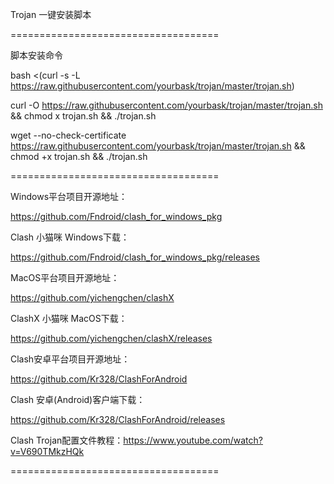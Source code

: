 Trojan 一键安装脚本

====================================

脚本安装命令

bash <(curl -s -L https://raw.githubusercontent.com/yourbask/trojan/master/trojan.sh)

curl -O https://raw.githubusercontent.com/yourbask/trojan/master/trojan.sh && chmod  x trojan.sh && ./trojan.sh

wget --no-check-certificate https://raw.githubusercontent.com/yourbask/trojan/master/trojan.sh && chmod +x trojan.sh && ./trojan.sh

====================================

Windows平台项目开源地址：

https://github.com/Fndroid/clash_for_windows_pkg

Clash 小猫咪 Windows下载：

https://github.com/Fndroid/clash_for_windows_pkg/releases

MacOS平台项目开源地址：

https://github.com/yichengchen/clashX

ClashX 小猫咪 MacOS下载：

https://github.com/yichengchen/clashX/releases

Clash安卓平台项目开源地址：

https://github.com/Kr328/ClashForAndroid

Clash 安卓(Android)客户端下载：

https://github.com/Kr328/ClashForAndroid/releases

Clash Trojan配置文件教程：https://www.youtube.com/watch?v=V690TMkzHQk

====================================

